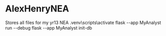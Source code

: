 # AlexHenryNEA
Stores all files for my yr13 NEA
.venv\scripts\activate
flask --app MyAnalyst run --debug
flask --app MyAnalyst init-db